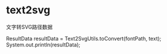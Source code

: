 # text2svg

文字转SVG路径数据

ResultData  resultData = Text2SvgUtils.toConvert(fontPath, text);
System.out.println(resultData);
